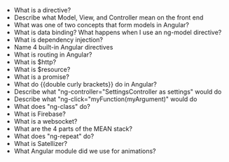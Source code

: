 * What is a directive? 
* Describe what Model, View, and Controller mean on the front end
* What was one of two concepts that form models in Angular?
* What is data binding? What happens when I use an ng-model directive?
* What is dependency injection?
* Name 4 built-in Angular directives
* What is routing in Angular?
* What is $http?
* What is $resource?
* What is a promise?
* What do {{double curly brackets}} do in Angular?
* Describe what "ng-controller="SettingsController as settings" would do
* Describe what "ng-click="myFunction(myArgument)" would do
* What does "ng-class" do?
* What is Firebase?
* What is a websocket?
* What are the 4 parts of the MEAN stack?
* What does "ng-repeat" do?
* What is Satellizer?
* What Angular module did we use for animations?
